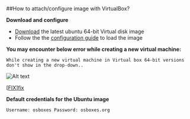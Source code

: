 ##How to attach/configure image with VirtualBox?

**Download and configure**

* [Download][uob] the latest ubuntu 64-bit Virtual disk image
* Follow the the [configuration guide][ucg] to load the image

**You may encounter below error while creating a new virtual machine:**

`While creating a new virtual machine in Virtual box 64-bit versions don't show in the drop-down..`

![Alt text](images/ubuntu-virtualbox-error0.png)

[[FIX]][fix]

**Default credentials for the Ubuntu image**

`Username: osboxes Password: osboxes.org`

[uob]: https://drive.google.com/uc?export=download&confirm=MHMo&id=0B_HAFnYs6Ur-TVdfcHBrUVRWQk0
[ucg]: http://www.osboxes.org/guide/
[fix]: http://www.fixedbyvonnie.com/2014/11/virtualbox-showing-32-bit-guest-versions-64-bit-host-os/#.WN9wMVWGO00
